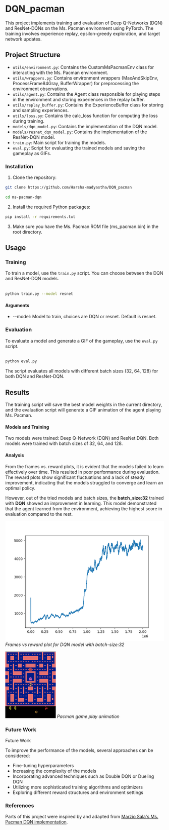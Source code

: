 # DQN_pacman
This project implements training and evaluation of Deep Q-Networks (DQN) and ResNet-DQNs on the Ms. Pacman environment using PyTorch. The training involves experience replay, epsilon-greedy exploration, and target network updates.

## Project Structure
* `utils/environment.py`: Contains the CustomMsPacmanEnv class for interacting with the Ms. Pacman environment.
* `utils/wrappers.py`: Contains environment wrappers (MaxAndSkipEnv, ProcessFrame84Gray, BufferWrapper) for preprocessing the environment observations.
* `utils/agent.py`: Contains the Agent class responsible for playing steps in the environment and storing experiences in the replay buffer.
* `utils/replay_buffer.py`: Contains the ExperienceBuffer class for storing and sampling experiences.
* `utils/loss.py`: Contains the calc_loss function for computing the loss during training.
*  `models/dqn_model.py`: Contains the implementation of the DQN model.
* `models/resnet_dqn_model.py`: Contains the implementation of the ResNet-DQN model.
* `train.py`: Main script for training the models.
* `eval.py`: Script for evaluating the trained models and saving the gameplay as GIFs.

### Installation
1. Clone the repository:
```bash 
git clone https://github.com/Harsha-madyastha/DQN_pacman
```
```bash 
cd ms-pacman-dqn
```
2. Install the required Python packages:

```bash
pip install -r requirements.txt
```
3. Make sure you have the Ms. Pacman ROM file (ms_pacman.bin) in the root directory.

## Usage
### Training

To train a model, use the `train.py` script. You can choose between the DQN and ResNet-DQN models.

```bash

python train.py --model resnet
```

#### Arguments
* --model: Model to train, choices are DQN or resnet. Default is resnet.

### Evaluation

To evaluate a model and generate a GIF of the gameplay, use the `eval.py` script.

```bash

python eval.py
```

The script evaluates all models with different batch sizes (32, 64, 128) for both DQN and ResNet-DQN.

## Results

The training script will save the best model weights in the current directory, and the evaluation script will generate a GIF animation of the agent playing Ms. Pacman.

#### Models and Training
Two models were trained: Deep Q-Network (DQN) and ResNet DQN. Both models were trained with batch sizes of 32, 64, and 128.

#### Analysis
From the frames vs. reward plots, it is evident that the models failed to learn effectively over time. This resulted in poor performance during evaluation. The reward plots show significant fluctuations and a lack of steady improvement, indicating that the models struggled to converge and learn an optimal policy.

However, out of the tried models and batch sizes, the **batch_size:32** trained with **DQN** showed an improvement in learning. This model demonstrated that the agent learned from the environment, achieving the highest score in evaluation compared to the rest.

![Frames vs reward plot for DQN model with batch-size:32](training_episodes/best_model_DQN_32.png)
*Frames vs reward plot for DQN model with batch-size:32*

![Pacman game play animation](results/animation_dqn_32.gif)
*Pacman game play animation*

### Future Work

Future Work

To improve the performance of the models, several approaches can be considered:
* Fine-tuning hyperparameters
* Increasing the complexity of the models
* Incorporating advanced techniques such as Double DQN or Dueling DQN
* Utilizing more sophisticated training algorithms and optimizers
* Exploring different reward structures and environment settings

### References

Parts of this project were inspired by and adapted from [Marzio Sala's Ms. Pacman DQN implementation](https://marziosala.github.io/ms-pacman/).
